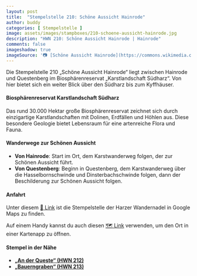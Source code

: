 ```yaml
---
layout: post
title:  "Stempelstelle 210: Schöne Aussicht Hainrode"
author: buddy
categories: [ Stempelstelle ]
image: assets/images/stampboxes/210-schoene-aussicht-hainrode.jpg
description: "HWN 210: Schöne Aussicht Hainrode | Hainrode"
comments: false
imageshadow: true
imageSource: '📷 [Schöne Aussicht Hainrode](https://commons.wikimedia.org/wiki/File:Sch%C3%B6ne_Aussicht_Hainrode.jpg) von <a href="//commons.wikimedia.org/wiki/User:B.Thomas95" title="User:B.Thomas95">Thomas Binder</a> unter Lizenz [CC BY-SA 4.0](https://creativecommons.org/licenses/by-sa/4.0)'
---
```


Die Stempelstelle 210 „Schöne Aussicht Hainrode“ liegt zwischen Hainrode und Questenberg im Biosphärenreservat „Karstlandschaft Südharz“. Von hier bietet sich ein weiter Blick über den Südharz bis zum Kyffhäuser. 

#### Biosphärenreservat Karstlandschaft Südharz

Das rund 30.000 Hektar große Biosphärenreservat zeichnet sich durch einzigartige Karstlandschaften mit Dolinen, Erdfällen und Höhlen aus. Diese besondere Geologie bietet Lebensraum für eine artenreiche Flora und Fauna. 

#### Wanderwege zur Schönen Aussicht

- **Von Hainrode**: Start im Ort, dem Karstwanderweg folgen, der zur Schönen Aussicht führt. 
- **Von Questenberg**: Beginn in Questenberg, dem Karstwanderweg über die Hasselbornschwinde und Dinsterbachschwinde folgen, dann der Beschilderung zur Schönen Aussicht folgen. 

#### Anfahrt

Unter diesem [📍 Link](https://www.google.com/maps/dir/?api=1&origin=&destination=51.50133%2C%2011.14183) ist die Stempelstelle der Harzer Wandernadel in Google Maps zu finden.

<div class="android-only">
  Auf einem Handy kannst du auch diesen 
  <a href="geo:51.50133,11.14183">🗺️ Link</a> 
  verwenden, um den Ort in einer Kartenapp zu öffnen.
  <p></p>
</div>

#### Stempel in der Nähe

- [**„An der Queste“ (HWN 212)**](/stempelstelle-212-an-der-queste)
- [**„Bauerngraben“ (HWN 213)**](/stempelstelle-213-bauerngraben)
